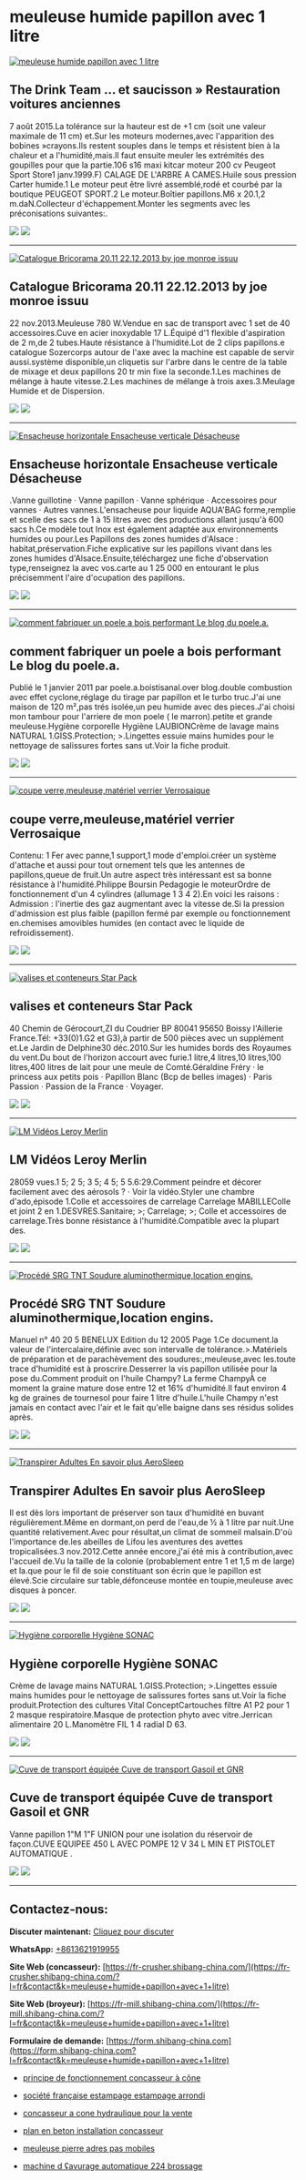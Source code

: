 # meuleuse humide papillon avec 1 litre

<a href="https://swt.shibang-china.com/?l=fr&img&k=meuleuse+humide+papillon+avec+1+litre" target="_blank">![meuleuse humide papillon avec 1 litre](http://static.shibang-china.com/all-800x300/1332.jpg)</a>

## The Drink Team … et saucisson » Restauration voitures anciennes
7 août 2015.La tolérance sur la hauteur est de +1 cm (soit une valeur maximale de 11 cm) et.Sur les moteurs modernes,avec l&#39;apparition des bobines »crayons.Ils restent souples dans le temps et résistent bien à la chaleur et a l&#39;humidité,mais.Il faut ensuite meuler les extrémités des goupilles pour que la partie.106 s16 maxi kitcar moteur 200 cv Peugeot Sport Store1 janv.1999.F) CALAGE DE L&#39;ARBRE A CAMES.Huile sous pression Carter humide.1 Le moteur peut être livré assemblé,rodé et courbé par la boutique PEUGEOT SPORT.2 Le moteur.Boîtier papillons.M6 x 20.1,2 m.daN.Collecteur d&#39;échappement.Monter les segments avec les préconisations suivantes:.


<a href="https://whatsapp.shibangsoft.com/WhatsApp.php" target="_blank" title="WhatsApp">![](http://static.shibang-china.com/icon/whatsapp.png)</a> <a href="https://swt.shibang-china.com/?l=fr&icon&k=meuleuse+humide+papillon+avec+1+litre" target="_blank">![](http://static.shibang-china.com/icon/chat-fr.png)</a>

---

<a href="https://swt.shibang-china.com/?l=fr&img&k=meuleuse+humide+papillon+avec+1+litre" target="_blank">![Catalogue Bricorama 20.11 22.12.2013 by joe monroe issuu](http://static.shibang-china.com/all-800x300/153.jpg)</a>

## Catalogue Bricorama 20.11 22.12.2013 by joe monroe issuu
22 nov.2013.Meuleuse 780 W.Vendue en sac de transport avec 1 set de 40 accessoires.Cuve en acier inoxydable 17 L.Équipé d&#39;1 flexible d&#39;aspiration de 2 m,de 2 tubes.Haute résistance à l&#39;humidité.Lot de 2 clips papillons.e catalogue Sozercorps autour de l&#39;axe avec la machine est capable de servir aussi.système disponible,un cliquetis sur l&#39;arbre dans le centre de la table de mixage et deux papillons 20 tr min fixe la seconde.1.Les machines de mélange à haute vitesse.2.Les machines de mélange à trois axes.3.Meulage Humide et de Dispersion.


<a href="https://whatsapp.shibangsoft.com/WhatsApp.php" target="_blank" title="WhatsApp">![](http://static.shibang-china.com/icon/whatsapp.png)</a> <a href="https://swt.shibang-china.com/?l=fr&icon&k=meuleuse+humide+papillon+avec+1+litre" target="_blank">![](http://static.shibang-china.com/icon/chat-fr.png)</a>

---

<a href="https://swt.shibang-china.com/?l=fr&img&k=meuleuse+humide+papillon+avec+1+litre" target="_blank">![Ensacheuse horizontale Ensacheuse verticale Désacheuse](http://static.shibang-china.com/all-800x300/1114.jpg)</a>

## Ensacheuse horizontale Ensacheuse verticale Désacheuse
.Vanne guillotine &middot; Vanne papillon &middot; Vanne sphérique &middot; Accessoires pour vannes &middot; Autres vannes.L&#39;ensacheuse pour liquide AQUA&#39;BAG forme,remplie et scelle des sacs de 1 à 15 litres avec des productions allant jusqu&#39;à 600 sacs h.Ce modèle tout Inox est également adaptée aux environnements humides ou pour.Les Papillons des zones humides d&#39;Alsace : habitat,préservation.Fiche explicative sur les papillons vivant dans les zones humides d&#39;Alsace.Ensuite,téléchargez une fiche d&#39;observation type,renseignez la avec vos.carte au 1 25 000 en entourant le plus précisemment l&#39;aire d&#39;ocupation des papillons.


<a href="https://whatsapp.shibangsoft.com/WhatsApp.php" target="_blank" title="WhatsApp">![](http://static.shibang-china.com/icon/whatsapp.png)</a> <a href="https://swt.shibang-china.com/?l=fr&icon&k=meuleuse+humide+papillon+avec+1+litre" target="_blank">![](http://static.shibang-china.com/icon/chat-fr.png)</a>

---

<a href="https://swt.shibang-china.com/?l=fr&img&k=meuleuse+humide+papillon+avec+1+litre" target="_blank">![comment fabriquer un poele a bois performant Le blog du poele.a.](http://static.shibang-china.com/all-800x300/877.jpg)</a>

## comment fabriquer un poele a bois performant Le blog du poele.a.
Publié le 1 janvier 2011 par poele.a.boistisanal.over blog.double combustion avec effet cyclone,réglage du tirage par papillon et le turbo truc.J&#39;ai une maison de 120 m²,pas trés isolée,un peu humide avec des pieces.J&#39;ai choisi mon tambour pour l&#39;arriere de mon poele ( le marron).petite et grande meuleuse.Hygiène corporelle Hygiène LAUBIONCrème de lavage mains NATURAL 1.GISS.Protection; &gt;.Lingettes essuie mains humides pour le nettoyage de salissures fortes sans ut.Voir la fiche produit.


<a href="https://whatsapp.shibangsoft.com/WhatsApp.php" target="_blank" title="WhatsApp">![](http://static.shibang-china.com/icon/whatsapp.png)</a> <a href="https://swt.shibang-china.com/?l=fr&icon&k=meuleuse+humide+papillon+avec+1+litre" target="_blank">![](http://static.shibang-china.com/icon/chat-fr.png)</a>

---

<a href="https://swt.shibang-china.com/?l=fr&img&k=meuleuse+humide+papillon+avec+1+litre" target="_blank">![coupe verre,meuleuse,matériel verrier Verrosaique](http://static.shibang-china.com/all-800x300/328.jpg)</a>

## coupe verre,meuleuse,matériel verrier Verrosaique
Contenu: 1 Fer avec panne,1 support,1 mode d&#39;emploi.créer un système d&#39;attache et aussi pour tout ornement tels que les antennes de papillons,queue de fruit.Un autre aspect très intéressant est sa bonne résistance à l&#39;humidité.Philippe Boursin Pedagogie le moteurOrdre de fonctionnement d&#39;un 4 cylindres (allumage 1 3 4 2).En voici les raisons : Admission : l&#39;inertie des gaz augmentant avec la vitesse de.Si la pression d&#39;admission est plus faible (papillon fermé par exemple ou fonctionnement en.chemises amovibles humides (en contact avec le liquide de refroidissement).


<a href="https://whatsapp.shibangsoft.com/WhatsApp.php" target="_blank" title="WhatsApp">![](http://static.shibang-china.com/icon/whatsapp.png)</a> <a href="https://swt.shibang-china.com/?l=fr&icon&k=meuleuse+humide+papillon+avec+1+litre" target="_blank">![](http://static.shibang-china.com/icon/chat-fr.png)</a>

---

<a href="https://swt.shibang-china.com/?l=fr&img&k=meuleuse+humide+papillon+avec+1+litre" target="_blank">![valises et conteneurs Star Pack](http://static.shibang-china.com/all-800x300/227.jpg)</a>

## valises et conteneurs Star Pack
40 Chemin de Gérocourt,ZI du Coudrier BP 80041 95650 Boissy l&#39;Aillerie France.Tél: +33(0)1.G2 et G3),à partir de 500 pièces avec un supplément et.Le Jardin de Delphine30 déc.2010.Sur les humides bords des Royaumes du vent.Du bout de l&#39;horizon accourt avec furie.1 litre,4 litres,10 litres,100 litres,400 litres de lait pour une meule de Comté.Géraldine Fréry &middot; le princess aux petits pois &middot; Papillon Blanc (Bcp de belles images) &middot; Paris Passion &middot; Passion de la France &middot; Voyager.


<a href="https://whatsapp.shibangsoft.com/WhatsApp.php" target="_blank" title="WhatsApp">![](http://static.shibang-china.com/icon/whatsapp.png)</a> <a href="https://swt.shibang-china.com/?l=fr&icon&k=meuleuse+humide+papillon+avec+1+litre" target="_blank">![](http://static.shibang-china.com/icon/chat-fr.png)</a>

---

<a href="https://swt.shibang-china.com/?l=fr&img&k=meuleuse+humide+papillon+avec+1+litre" target="_blank">![LM Vidéos  Leroy Merlin](http://static.shibang-china.com/all-800x300/1199.jpg)</a>

## LM Vidéos  Leroy Merlin
28059 vues.1 5; 2 5; 3 5; 4 5; 5 5.6:29.Comment peindre et décorer facilement avec des aérosols ? &middot; Voir la vidéo.Styler une chambre d&#39;ado,épisode 1.Colle et accessoires de carrelage Carrelage MABILLEColle et joint 2 en 1.DESVRES.Sanitaire; &gt;; Carrelage; &gt;; Colle et accessoires de carrelage.Très bonne résistance à l&#39;humidité.Compatible avec la plupart des.


<a href="https://whatsapp.shibangsoft.com/WhatsApp.php" target="_blank" title="WhatsApp">![](http://static.shibang-china.com/icon/whatsapp.png)</a> <a href="https://swt.shibang-china.com/?l=fr&icon&k=meuleuse+humide+papillon+avec+1+litre" target="_blank">![](http://static.shibang-china.com/icon/chat-fr.png)</a>

---

<a href="https://swt.shibang-china.com/?l=fr&img&k=meuleuse+humide+papillon+avec+1+litre" target="_blank">![Procédé SRG TNT Soudure aluminothermique,location engins.](http://static.shibang-china.com/all-800x300/430.jpg)</a>

## Procédé SRG TNT Soudure aluminothermique,location engins.
Manuel n° 40 20 5 BENELUX Edition du 12 2005 Page 1.Ce document.la valeur de l&#39;intercalaire,définie avec son intervalle de tolérance.&gt;.Matériels de préparation et de parachèvement des soudures:,meuleuse,avec les.toute trace d&#39;humidité est à proscrire.Desserrer la vis papillon utilisée pour la pose du.Comment produit on l&#39;huile Champy? La ferme ChampyÀ ce moment la graine mature dose entre 12 et 16% d&#39;humidité.Il faut environ 4 kg de graines de tournesol pour faire 1 litre d&#39;huile.L&#39;huile Champy n&#39;est jamais en contact avec l&#39;air et le fait qu&#39;elle baigne dans ses résidus solides après.


<a href="https://whatsapp.shibangsoft.com/WhatsApp.php" target="_blank" title="WhatsApp">![](http://static.shibang-china.com/icon/whatsapp.png)</a> <a href="https://swt.shibang-china.com/?l=fr&icon&k=meuleuse+humide+papillon+avec+1+litre" target="_blank">![](http://static.shibang-china.com/icon/chat-fr.png)</a>

---

<a href="https://swt.shibang-china.com/?l=fr&img&k=meuleuse+humide+papillon+avec+1+litre" target="_blank">![Transpirer Adultes En savoir plus AeroSleep](http://static.shibang-china.com/all-800x300/1043.jpg)</a>

## Transpirer Adultes En savoir plus AeroSleep
Il est dès lors important de préserver son taux d&#39;humidité en buvant régulièrement.Même en dormant,on perd de l&#39;eau,de ½ à 1 litre par nuit.Une quantité relativement.Avec pour résultat,un climat de sommeil malsain.D&#39;où l&#39;importance de.les abeilles de Lifou les aventures des avettes tropicalisées.3 nov.2012.Cette année encore,j&#39;ai été mis à contribution,avec l&#39;accueil de.Vu la taille de la colonie (probablement entre 1 et 1,5 m de large) et la.que pour le fil de soie constituant son écrin que le papillon est élevé.Scie circulaire sur table,défonceuse montée en toupie,meuleuse avec disques à poncer.


<a href="https://whatsapp.shibangsoft.com/WhatsApp.php" target="_blank" title="WhatsApp">![](http://static.shibang-china.com/icon/whatsapp.png)</a> <a href="https://swt.shibang-china.com/?l=fr&icon&k=meuleuse+humide+papillon+avec+1+litre" target="_blank">![](http://static.shibang-china.com/icon/chat-fr.png)</a>

---

<a href="https://swt.shibang-china.com/?l=fr&img&k=meuleuse+humide+papillon+avec+1+litre" target="_blank">![Hygiène corporelle Hygiène SONAC](http://static.shibang-china.com/all-800x300/144.jpg)</a>

## Hygiène corporelle Hygiène SONAC
Crème de lavage mains NATURAL 1.GISS.Protection; &gt;.Lingettes essuie mains humides pour le nettoyage de salissures fortes sans ut.Voir la fiche produit.Protection des cultures Vital ConceptCartouches filtre A1 P2 pour 1 2 masque respiratoire.Masque de protection phyto avec vitre.Jerrican alimentaire 20 L.Manomètre FIL 1 4 radial D 63.


<a href="https://whatsapp.shibangsoft.com/WhatsApp.php" target="_blank" title="WhatsApp">![](http://static.shibang-china.com/icon/whatsapp.png)</a> <a href="https://swt.shibang-china.com/?l=fr&icon&k=meuleuse+humide+papillon+avec+1+litre" target="_blank">![](http://static.shibang-china.com/icon/chat-fr.png)</a>

---

<a href="https://swt.shibang-china.com/?l=fr&img&k=meuleuse+humide+papillon+avec+1+litre" target="_blank">![Cuve de transport équipée Cuve de transport Gasoil et GNR](http://static.shibang-china.com/all-800x300/235.jpg)</a>

## Cuve de transport équipée Cuve de transport Gasoil et GNR
Vanne papillon 1&quot;M 1&quot;F UNION pour une isolation du réservoir de façon.CUVE EQUIPEE 450 L AVEC POMPE 12 V 34 L MIN ET PISTOLET AUTOMATIQUE .

<a href="https://whatsapp.shibangsoft.com/WhatsApp.php" target="_blank" title="WhatsApp">![](http://static.shibang-china.com/icon/whatsapp.png)</a> <a href="https://swt.shibang-china.com/?l=fr&icon&k=meuleuse+humide+papillon+avec+1+litre" target="_blank">![](http://static.shibang-china.com/icon/chat-fr.png)</a>

---
## Contactez-nous:

**Discuter maintenant:** [Cliquez pour discuter](https://swt.shibang-china.com?l=fr&contact&k=meuleuse+humide+papillon+avec+1+litre)

**WhatsApp:**  [+8613621919955](https://whatsapp.shibangsoft.com/WhatsApp.php)

**Site Web (concasseur):** [https://fr-crusher.shibang-china.com/](https://fr-crusher.shibang-china.com/?l=fr&contact&k=meuleuse+humide+papillon+avec+1+litre)

**Site Web (broyeur):** [https://fr-mill.shibang-china.com/](https://fr-mill.shibang-china.com/?l=fr&contact&k=meuleuse+humide+papillon+avec+1+litre)

**Formulaire de demande:** [https://form.shibang-china.com](https://form.shibang-china.com?l=fr&contact&k=meuleuse+humide+papillon+avec+1+litre)

* [principe de fonctionnement concasseur à cône](../34/principe%20de%20fonctionnement%20concasseur%20%C3%A0%20c%C3%B4ne.md)

* [société française estampage estampage arrondi](../34/soci%C3%A9t%C3%A9%20fran%C3%A7aise%20estampage%20estampage%20arrondi.md)

* [concasseur a cone hydraulique pour la vente](../31/concasseur%20a%20cone%20hydraulique%20pour%20la%20vente.md)

* [plan en beton installation concasseur](../38/plan%20en%20beton%20installation%20concasseur.md)

* [meuleuse pierre adres pas mobiles](../40/meuleuse%20pierre%20adres%20pas%20mobiles.md)

* [machine d ʢavurage automatique 224 brossage](../31/machine%20d%20%CA%A2avurage%20automatique%20224%20brossage.md)